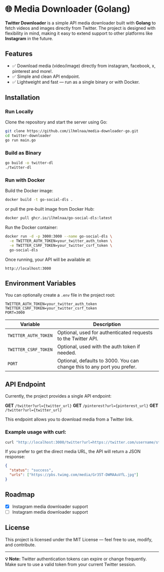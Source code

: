 # 🌐 Media Downloader (Golang)

**Twitter Downloader** is a simple API media downloader built with **Golang** to fetch videos and images directly from Twitter. The project is designed with flexibility in mind, making it easy to extend support to other platforms like **Instagram** in the future.

## Features

- ✅ Download media (video/image) directly from instagram, facebook, x, pinterest and more!.
- ✅ Simple and clean API endpoint.
- ✅ Lightweight and fast — run as a single binary or with Docker.

## Installation

### Run Locally

Clone the repository and start the server using Go:

```bash
git clone https://github.com/ilhmlnaa/media-downloader-go.git
cd twitter-downloader
go run main.go
```

### Build as Binary

```bash
go build -o twitter-dl
./twitter-dl
```

### Run with Docker

Build the Docker image:

```bash
docker build -t go-social-dls .
```
or pull the pre-built image from Docker Hub:

```bash
docker pull ghcr.io/ilhmlnaa/go-social-dls:latest
```


Run the Docker container:

```bash
docker run -d -p 3000:3000 --name go-social-dls \
  -e TWITTER_AUTH_TOKEN=your_twitter_auth_token \
  -e TWITTER_CSRF_TOKEN=your_twitter_csrf_token \
  go-social-dls
```

Once running, your API will be available at:

```
http://localhost:3000
```

## Environment Variables

You can optionally create a `.env` file in the project root:

```env
TWITTER_AUTH_TOKEN=your_twitter_auth_token
TWITTER_CSRF_TOKEN=your_twitter_csrf_token
PORT=3000
```

| Variable             | Description                                                             |
| -------------------- | ----------------------------------------------------------------------- |
| `TWITTER_AUTH_TOKEN` | Optional, used for authenticated requests to the Twitter API.           |
| `TWITTER_CSRF_TOKEN` | Optional, used with the auth token if needed.                           |
| `PORT`               | Optional, defaults to 3000. You can change this to any port you prefer. |

## API Endpoint

Currently, the project provides a single API endpoint:

**GET** `/twitter?url={twitter_url}`
**GET** `/pinterest?url={pinterest_url}`
**GET** `/twitter?url={twitter_url}`


This endpoint allows you to download media from a Twitter link.

### Example usage with curl:

```bash
curl "http://localhost:3000/twitter?url=https://twitter.com/username/status/1234567890"
```

If you prefer to get the direct media URL, the API will return a JSON response:

```json
{
  "status": "success",
  "urls": ["https://pbs.twimg.com/media/Gr35T-DWMAAuVfL.jpg"]
}
```

## Roadmap

- [x] Instagram media downloader support
- [ ] Instagram media downloader support

## License

This project is licensed under the MIT License — feel free to use, modify, and contribute.

---

**💡 Note:** Twitter authentication tokens can expire or change frequently. Make sure to use a valid token from your current Twitter session.
